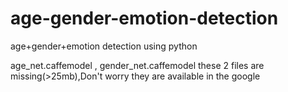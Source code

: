 # age-gender-emotion-detection
age+gender+emotion detection using python


age_net.caffemodel , 
gender_net.caffemodel
these 2 files are missing(>25mb),Don't worry they are available in the google 
